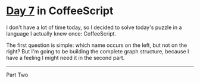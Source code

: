 # [Day 7](http://adventofcode.com/2017/day/7) in CoffeeScript

I don't have a lot of time today, so I decided to solve today's puzzle in a
language I actually knew once: CoffeeScript.

The first question is simple: which name occurs on the left, but not on the
right? But I'm going to be building the complete graph structure, because I
have a feeling I might need it in the second part.

---

Part Two
